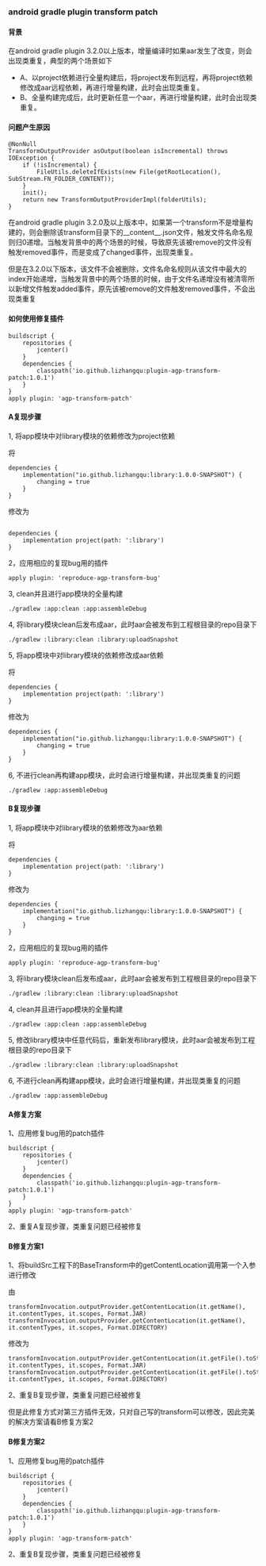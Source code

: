 ### android gradle plugin transform patch

#### 背景

在android gradle plugin 3.2.0以上版本，增量编译时如果aar发生了改变，则会出现类重复，典型的两个场景如下


 - A、以project依赖进行全量构建后，将project发布到远程，再将project依赖修改成aar远程依赖，再进行增量构建，此时会出现类重复。
 - B、全量构建完成后，此时更新任意一个aar，再进行增量构建，此时会出现类重复。

#### 问题产生原因

```
@NonNull
TransformOutputProvider asOutput(boolean isIncremental) throws IOException {
    if (!isIncremental) {
        FileUtils.deleteIfExists(new File(getRootLocation(), SubStream.FN_FOLDER_CONTENT));
    }
    init();
    return new TransformOutputProviderImpl(folderUtils);
}
```

在android gradle plugin 3.2.0及以上版本中，如果第一个transform不是增量构建的，则会删除该transform目录下的__content__.json文件，触发文件名命名规则归0递增。当触发背景中的两个场景的时候，导致原先该被remove的文件没有触发removed事件，而是变成了changed事件，出现类重复。

但是在3.2.0以下版本，该文件不会被删除，文件名命名规则从该文件中最大的index开始递增，当触发背景中的两个场景的时候，由于文件名递增没有被清零所以新增文件触发added事件，原先该被remove的文件触发removed事件，不会出现类重复

#### 如何使用修复插件

```
buildscript {
    repositories {
        jcenter()
    }
    dependencies {
        classpath('io.github.lizhangqu:plugin-agp-transform-patch:1.0.1')
    }
}
apply plugin: 'agp-transform-patch'
```


#### A复现步骤

1, 将app模块中对library模块的依赖修改为project依赖

将

```
dependencies {
    implementation("io.github.lizhangqu:library:1.0.0-SNAPSHOT") {
        changing = true
    }
}
```


修改为
```

dependencies {
    implementation project(path: ':library')
}
```

2，应用相应的复现bug用的插件

```
apply plugin: 'reproduce-agp-transform-bug'
```


3, clean并且进行app模块的全量构建

```
./gradlew :app:clean :app:assembleDebug
```

4, 将library模块clean后发布成aar，此时aar会被发布到工程根目录的repo目录下

```
./gradlew :library:clean :library:uploadSnapshot
```

5, 将app模块中对library模块的依赖修改成aar依赖


将

```
dependencies {
    implementation project(path: ':library')
}
```

修改为

```
dependencies {
    implementation("io.github.lizhangqu:library:1.0.0-SNAPSHOT") {
        changing = true
    }
}
```

6, 不进行clean再构建app模块，此时会进行增量构建，并出现类重复的问题

```
./gradlew :app:assembleDebug
```

#### B复现步骤

1, 将app模块中对library模块的依赖修改为aar依赖

将

```
dependencies {
    implementation project(path: ':library')
}
```

修改为

```
dependencies {
    implementation("io.github.lizhangqu:library:1.0.0-SNAPSHOT") {
        changing = true
    }
}
```

2，应用相应的复现bug用的插件

```
apply plugin: 'reproduce-agp-transform-bug'
```

3, 将library模块clean后发布成aar，此时aar会被发布到工程根目录的repo目录下

```
./gradlew :library:clean :library:uploadSnapshot
```

4, clean并且进行app模块的全量构建

```
./gradlew :app:clean :app:assembleDebug
```

5, 修改library模块中任意代码后，重新发布library模块，此时aar会被发布到工程根目录的repo目录下

```
./gradlew :library:clean :library:uploadSnapshot
```

6, 不进行clean再构建app模块，此时会进行增量构建，并出现类重复的问题

```
./gradlew :app:assembleDebug
```


#### A修复方案

1、应用修复bug用的patch插件

```
buildscript {
    repositories {
        jcenter()
    }
    dependencies {
        classpath('io.github.lizhangqu:plugin-agp-transform-patch:1.0.1')
    }
}
apply plugin: 'agp-transform-patch'
```

2、重复A复现步骤，类重复问题已经被修复

#### B修复方案1

1、将buildSrc工程下的BaseTransform中的getContentLocation调用第一个入参进行修改

由
```
transformInvocation.outputProvider.getContentLocation(it.getName(), it.contentTypes, it.scopes, Format.JAR)
transformInvocation.outputProvider.getContentLocation(it.getName(), it.contentTypes, it.scopes, Format.DIRECTORY)
```

修改为

```
transformInvocation.outputProvider.getContentLocation(it.getFile().toString(), it.contentTypes, it.scopes, Format.JAR)
transformInvocation.outputProvider.getContentLocation(it.getFile().toString(), it.contentTypes, it.scopes, Format.DIRECTORY)
```

2、重复B复现步骤，类重复问题已经被修复

但是此修复方式对第三方插件无效，只对自己写的transform可以修改，因此完美的解决方案请看B修复方案2

#### B修复方案2

1、应用修复bug用的patch插件

```
buildscript {
    repositories {
        jcenter()
    }
    dependencies {
        classpath('io.github.lizhangqu:plugin-agp-transform-patch:1.0.1')
    }
}
apply plugin: 'agp-transform-patch'
```

2、重复B复现步骤，类重复问题已经被修复